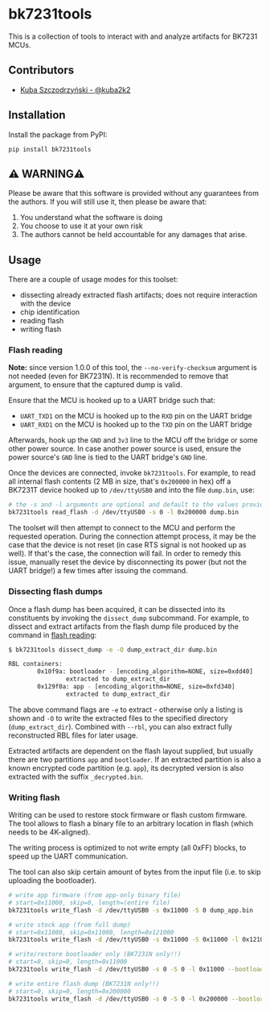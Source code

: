 # bk7231tools
This is a collection of tools to interact with and analyze artifacts for BK7231 MCUs.

## Contributors
- [Kuba Szczodrzyński - @kuba2k2](https://github.com/kuba2k2)

## Installation
Install the package from PyPI:
```
pip install bk7231tools
```

## ⚠️ WARNING⚠️
Please be aware that this software is provided without any guarantees from the authors. If you will still use it, then please be aware that:

1. You understand what the software is doing
2. You choose to use it at your own risk
3. The authors cannot be held accountable for any damages that arise.

## Usage
There are a couple of usage modes for this toolset:
- dissecting already extracted flash artifacts; does not require interaction with the device
- chip identification
- reading flash
- writing flash

### Flash reading

**Note:** since version 1.0.0 of this tool, the `--no-verify-checksum` argument is not needed (even for BK7231N). It is recommended to remove that argument, to ensure that the captured dump is valid.

Ensure that the MCU is hooked up to a UART bridge such that:
- `UART_TXD1` on the MCU is hooked up to the `RXD` pin on the UART bridge
- `UART_RXD1` on the MCU is hooked up to the `TXD` pin on the UART bridge

Afterwards, hook up the `GND` and `3v3` line to the MCU off the bridge or some other power source. In case another power source is used, ensure the power source's `GND` line is tied to the UART bridge's `GND` line.

Once the devices are connected, invoke `bk7231tools`. For example, to read all internal flash contents (2 MB in size, that's `0x200000` in hex) off a BK7231T device hooked up to `/dev/ttyUSB0` and into the file `dump.bin`, use:

```sh
# the -s and -l arguments are optional and default to the values provided here
bk7231tools read_flash -d /dev/ttyUSB0 -s 0 -l 0x200000 dump.bin
```

The toolset will then attempt to connect to the MCU and perform the requested operation. During the connection attempt process, it may be the case that the device is not reset (in case RTS signal is not hooked up as well). If that's the case, the connection will fail. In order to remedy this issue, manually reset the device by disconnecting its power (but not the UART bridge!) a few times after issuing the command.

### Dissecting flash dumps
Once a flash dump has been acquired, it can be dissected into its constituents by invoking the `dissect_dump` subcommand. For example, to dissect and extract artifacts from the flash dump file produced by the command in [flash reading](#flash-reading):

```sh
$ bk7231tools dissect_dump -e -O dump_extract_dir dump.bin

RBL containers:
        0x10f9a: bootloader - [encoding_algorithm=NONE, size=0xdd40]
                extracted to dump_extract_dir
        0x129f0a: app - [encoding_algorithm=NONE, size=0xfd340]
                extracted to dump_extract_dir
```
The above command flags are `-e` to extract - otherwise only a listing is shown and `-O` to write the extracted files to the specified directory (`dump_extract_dir`).
Combined with `--rbl`, you can also extract fully reconstructed RBL files for later usage.

Extracted artifacts are dependent on the flash layout supplied, but usually there are two partitions `app` and `bootloader`. If an extracted partition is also a known encrypted code partition (e.g. `app`), its decrypted version is also extracted with the suffix `_decrypted.bin`.

### Writing flash
Writing can be used to restore stock firmware or flash custom firmware. The tool allows to flash a binary file to an arbitrary location in flash (which needs to be 4K-aligned).

The writing process is optimized to not write empty (all 0xFF) blocks, to speed up the UART communication.

The tool can also skip certain amount of bytes from the input file (i.e. to skip uploading the bootloader).

```sh
# write app firmware (from app-only binary file)
# start=0x11000, skip=0, length=(entire file)
bk7231tools write_flash -d /dev/ttyUSB0 -s 0x11000 -S 0 dump_app.bin

# write stock app (from full dump)
# start=0x11000, skip=0x11000, length=0x121000
bk7231tools write_flash -d /dev/ttyUSB0 -s 0x11000 -S 0x11000 -l 0x121000 dump_stock_full_2mb.bin

# write/restore bootloader only (BK7231N only!!)
# start=0, skip=0, length=0x11000
bk7231tools write_flash -d /dev/ttyUSB0 -s 0 -S 0 -l 0x11000 --bootloader dump_stock_full_2mb.bin

# write entire flash dump (BK7231N only!!)
# start=0, skip=0, length=0x200000
bk7231tools write_flash -d /dev/ttyUSB0 -s 0 -S 0 -l 0x200000 --bootloader dump_stock_full_2mb.bin
```

